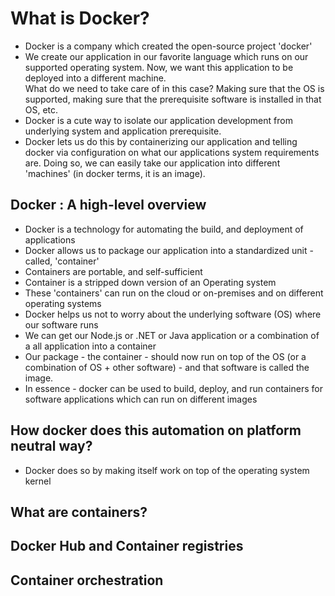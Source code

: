 # What is Docker?
- Docker is a company which created the open-source project 'docker'
- We create our application in our favorite language which runs on our supported operating system. Now, we want this application to be deployed into a different machine.  
What do we need to take care of in this case? Making sure that the OS is supported, making sure that the prerequisite software is installed in that OS, etc.
- Docker is a cute way to isolate our application development from underlying system and application prerequisite.
- Docker lets us do this by containerizing our application and telling docker via configuration on what our applications system requirements are. Doing so, we can easily take our application into different 'machines' (in docker terms, it is an image).

## Docker : A high-level overview
- Docker is a technology for automating the build, and deployment of applications
- Docker allows us to package our application into a standardized unit - called, 'container'
- Containers are portable, and self-sufficient
- Container is a stripped down version of an Operating system
- These 'containers' can run on the cloud or on-premises and on different operating systems
- Docker helps us not to worry about the underlying software (OS) where our software runs
- We can get our Node.js or .NET or Java application or a combination of a all application into a container
- Our package - the container - should now run on top of the OS (or a combination of OS + other software) - and that software is called the image.
- In essence - docker can be used to build, deploy, and run containers for software applications which can run on different images

## How docker does this automation on platform neutral way?
- Docker does so by making itself work on top of the operating system kernel

## What are containers?

## Docker Hub and Container registries

## Container orchestration
